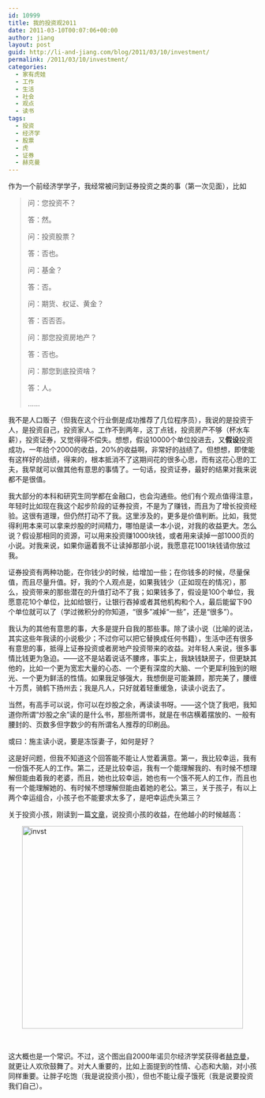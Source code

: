 ```yaml
---
id: 10999
title: 我的投资观2011
date: 2011-03-10T00:07:06+00:00
author: jiang
layout: post
guid: http://li-and-jiang.com/blog/2011/03/10/investment/
permalink: /2011/03/10/investment/
categories:
  - 家有虎娃
  - 工作
  - 生活
  - 社会
  - 观点
  - 读书
tags:
  - 投资
  - 经济学
  - 股票
  - 虎
  - 证券
  - 赫克曼
---
```

作为一个前经济学学子，我经常被问到证券投资之类的事（第一次见面），比如

> 问：您投资不？
> 
> 答：然。
> 
> 问：投资股票？
> 
> 答：否也。
> 
> 问：基金？
> 
> 答：否。
> 
> 问：期货、权证、黄金？
> 
> 答：否否否。
> 
> 问：那您投资房地产？
> 
> 答：否也。
> 
> 问：那您到底投资啥？
> 
> 答：人。
> 
> ……

我不是人口贩子（但我在这个行业倒是成功推荐了几位程序员），我说的是投资于人，是投资自己，投资家人。工作不到两年，这丁点钱，投资房产不够（杯水车薪），投资证券，又觉得得不偿失。想想，假设10000个单位投进去，又**假设**投资成功，一年给个2000的收益，20%的收益啊，非常好的战绩了。但想想，即使能有这样好的战绩，得来的，根本抵消不了这期间花的很多心思，而有这花心思的工夫，我早就可以做其他有意思的事情了。一句话，投资证券，最好的结果对我来说都不是很值。

我大部分的本科和研究生同学都在金融口，也会沟通些。他们有个观点值得注意，年轻时比如现在我这个起步阶段的证券投资，不是为了赚钱，而且为了增长投资经验。这很有道理，但仍然打动不了我。这里涉及的，更多是价值判断。比如，我觉得利用本来可以拿来炒股的时间精力，哪怕是读一本小说，对我的收益更大。怎么说？假设那相同的资源，可以用来投资赚1000块钱，或者用来读掉一部1000页的小说。对我来说，如果你逼着我不让读掉那部小说，我愿意花1001块钱请你放过我。

证券投资有两种功能，在你钱少的时候，给增加一些；在你钱多的时候，尽量保值，而且尽量升值。好，我的个人观点是，如果我钱少（正如现在的情况），那么，投资带来的那些潜在的升值打动不了我；如果钱多了，假设是100个单位，我愿意花10个单位，比如给银行，让银行吞掉或者其他机构和个人，最后能留下90个单位就可以了（学过微积分的你知道，“很多”减掉“一些”，还是“很多”）。

我认为的其他有意思的事，大多是提升自我的那些事。除了读小说（比喻的说法，其实这些年我读的小说极少；不过你可以把它替换成任何书籍），生活中还有很多有意思的事，抵得上证券投资或者房地产投资带来的收益。对年轻人来说，很多事情比钱更为急迫。——这不是站着说话不腰疼，事实上，我缺钱缺房子，但更缺其他的，比如一个更为宽宏大量的心态、一个更有深度的大脑、一个更犀利独到的眼光、一个更为鲜活的性情。如果我足够强大，我想倒是可能兼顾，那完美了，腰缠十万贯，骑鹤下扬州去；我是凡人，只好就着轻重缓急，读读小说去了。

当然，有高手可以说，你可以在炒股之余，再读读书呀。——这个饶了我吧，我知道你所谓“炒股之余”读的是什么书，那些所谓书，就是在书店横着摆放的、一般有腰封的、页数多但字数少的有所谓名人推荐的印刷品。

或曰：施主读小说，要是冻馁妻·子，如何是好？

这是好问题，但我不知道这个回答能不能让人觉着满意。第一，我比较幸运，我有一份饿不死人的工作。第二，还是比较幸运，我有一个能理解我的、有时候不想理解但能由着我的老婆，而且，她也比较幸运，她也有一个饿不死人的工作，而且也有一个能理解她的、有时候不想理解但能由着她的老公。第三，关于孩子，有以上两个幸运组合，小孩子也不能要求太多了，是吧幸运虎头第三？

关于投资小孩，刚读到一篇<a href="http://ftp.iza.org/dp3515.pdf" target="_blank">文章</a>，说投资小孩的收益，在他越小的时候越高：

<img style="border-bottom: 0px; border-left: 0px; display: block; float: none; margin-left: auto; border-top: 0px; margin-right: auto; border-right: 0px" title="invst" border="0" alt="invst" src="http://li-and-jiang.com/blog/wp-content/uploads/2011/03/invst-thumb.png" width="448" height="410" />

&#160;

这大概也是一个常识。不过，这个图出自2000年诺贝尔经济学奖获得者<a href="http://jenni.uchicago.edu/" target="_blank">赫克曼</a>，就更让人欢欣鼓舞了。对大人重要的，比如上面提到的性情、心态和大脑，对小孩同样重要。让胖子吃饱（我是说投资小孩），但也不能让瘦子饿死（我是说要投资我们自己）。